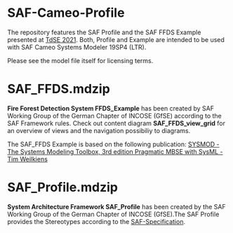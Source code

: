 # SAF-Cameo-Profile
The repository features the SAF Profile and the SAF FFDS Example presented at [TdSE 2021](https://tdse.org/). Both, Profile and Example are intended to be used with SAF Cameo Systems Modeler 19SP4 (LTR).

Please see the model file itself for licensing terms.

# SAF_FFDS.mdzip
**Fire Forest Detection System FFDS_Example** has been created by SAF Working Group of the German Chapter of INCOSE (GfSE) according to the SAF Framework rules. Check out content diagram **SAF_FFDS_view_grid** for an overview of views and the navigation possibiliy to diagrams.

The SAF_FFDS Example is based on the following publication: 
[SYSMOD - The Systems Modeling Toolbox, 3rd edition Pragmatic MBSE with SysML - Tim Weilkiens](https://www.oose.de/nuetzliches/sysmod-the-systems-modeling-toolbox/)

# SAF_Profile.mdzip
**System Architecture Framework SAF_Profile** has been created by the SAF Working Group of the German Chapter of INCOSE (GfSE).The SAF Profile provides the Stereotypes according to the [SAF-Specification](https://github.com/GfSE/SAF-Specification).
